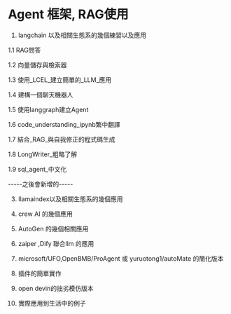 # Agent 框架, RAG使用

1. langchain 以及相關生態系的幾個練習以及應用

  1.1 RAG問答
  
  1.2 向量儲存與檢索器
  
  1.3 使用_LCEL_建立簡單的_LLM_應用
  
  1.4 建構一個聊天機器人
  
  1.5 使用langgraph建立Agent
  
  1.6 code_understanding_ipynb繁中翻譯
  
  1.7 結合_RAG_與自我修正的程式碼生成
  
  1.8 LongWriter_粗略了解
  
  1.9 sql_agent_中文化


-----之後會新增的-----

3. llamaindex以及相關生態系的幾個應用

4. crew AI 的幾個應用

5. AutoGen 的幾個相關應用


6. zaiper ,Dify 聯合llm 的應用

7. microsoft/UFO,OpenBMB/ProAgent 或 yuruotong1/autoMate 的簡化版本

8. 插件的簡單實作

9. open devin的拙劣模仿版本

10. 實際應用到生活中的例子 

